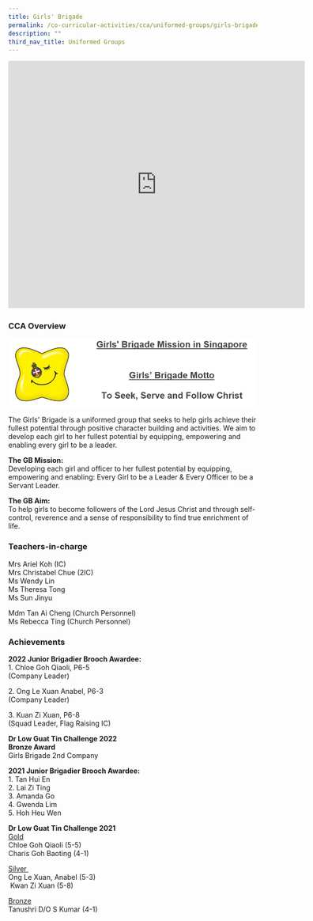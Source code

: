 ```yaml
---
title: Girls' Brigade
permalink: /co-curricular-activities/cca/uniformed-groups/girls-brigade/
description: ""
third_nav_title: Uniformed Groups
---
```

<iframe allowfullscreen="true" height="500" width="600" frameborder="0" src="https://docs.google.com/presentation/d/e/2PACX-1vTaSu3N-rwByy4Tn1B1qUM6teFV7eCCyXhknRpI8EYkBsuwuPERf-ptIVln_YhHqk9OEbt0oJCocWT_/embed?start=false&amp;loop=true&amp;delayms=10000"></iframe>

### CCA Overview

![](/images/GB%20Mission.png)

The Girls' Brigade is a uniformed group that seeks to help girls achieve their fullest potential through positive character building and activities. We aim to develop each girl to her fullest potential by equipping, empowering and enabling every girl to be a leader.&nbsp;  

**The GB Mission:** <br>
Developing each girl and officer to her fullest potential by equipping, empowering and enabling: Every Girl to be a Leader &amp; Every Officer to be a Servant Leader.&nbsp;  
  
**The GB Aim:** <br>
To help girls to become followers of the Lord Jesus Christ and through self-control, reverence and a sense of responsibility to find true enrichment of life.&nbsp;
  

### Teachers-in-charge

Mrs Ariel Koh (IC) <br>
Mrs Christabel Chue (2IC) <br>
Ms Wendy Lin <br>
Ms Theresa Tong <br>
Ms Sun Jinyu 

Mdm Tan Ai Cheng (Church Personnel) <br>
Ms Rebecca Ting (Church Personnel)

### Achievements

**2022 Junior Brigadier Brooch Awardee:** <br>
1\. Chloe Goh Qiaoli, P6-5<br>
(Company Leader)

2\. Ong Le Xuan Anabel, P6-3 <br>
(Company Leader)

3\. Kuan Zi Xuan, P6-8 <br>
(Squad Leader, Flag Raising IC)
 

**Dr Low Guat Tin Challenge 2022** <br>
**Bronze Award**&nbsp;<br>
Girls Brigade 2nd Company  

**2021 Junior Brigadier Brooch Awardee:** <br>
1\. Tan Hui En <br>
2\. Lai Zi Ting <br>
3\. Amanda Go <br>
4\. Gwenda Lim <br>
5\. Hoh Heu Wen

**Dr Low Guat Tin Challenge 2021** <br>
<u>Gold</u> <br>
Chloe Goh Qiaoli (5-5) <br>Charis Goh Baoting (4-1)

<u> Silver&nbsp;</u><br>
Ong Le Xuan, Anabel (5-3) <br>&nbsp;Kwan Zi Xuan (5-8)

<u>Bronze</u><br>Tanushri D/O S Kumar (4-1)

